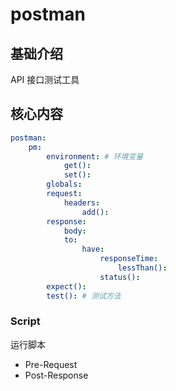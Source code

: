 # postman


## 基础介绍

API 接口测试工具


## 核心内容
```yaml
postman:
    pm:
        environment: # 环境变量
            get():
            set():
        globals:
        request:
            headers:
                add():
        response:
            body:
            to:
                have:
                    responseTime:
                        lessThan():
                    status():
        expect():
        test(): # 测试方法
```



### Script

运行脚本
- Pre-Request
- Post-Response